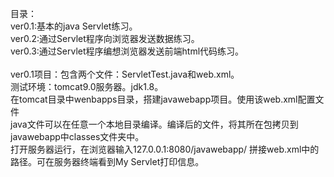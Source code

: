 目录：<br>
ver0.1:基本的java Servlet练习。<br>
ver0.2:通过Servlet程序向浏览器发送数据练习。<br>
ver0.3:通过Servlet程序编想浏览器发送前端html代码练习。<br>
<br>
ver0.1项目：包含两个文件：ServletTest.java和web.xml。<br>
测试环境：tomcat9.0服务器。jdk1.8。<br>
在tomcat目录中wenbapps目录，搭建javawebapp项目。使用该web.xml配置文件<br>
java文件可以在任意一个本地目录编译。编译后的文件，将其所在包拷贝到javawebapp中classes文件夹中。<br>
打开服务器运行，在浏览器输入127.0.0.1:8080/javawebapp/  拼接web.xml中的路径。可在服务器终端看到My Servlet打印信息。<br>
